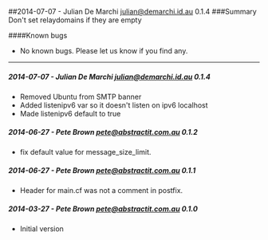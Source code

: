 ##2014-07-07 - Julian De Marchi <julian@demarchi.id.au> 0.1.4
###Summary
Don't set relaydomains if they are empty

####Known bugs
* No known bugs. Please let us know if you find any.

---
##### 2014-07-07 - Julian De Marchi <julian@demarchi.id.au> 0.1.4
 * Removed Ubuntu from SMTP banner
 * Added listenipv6 var so it doesn't listen on ipv6 localhost
 * Made listenipv6 default to true

##### 2014-06-27 - Pete Brown <pete@abstractit.com.au> 0.1.2
 * fix default value for message_size_limit.

##### 2014-06-27 - Pete Brown <pete@abstractit.com.au> 0.1.1
 * Header for main.cf was not a comment in postfix.

##### 2014-03-27 - Pete Brown <pete@abstractit.com.au> 0.1.0
 * Initial version
